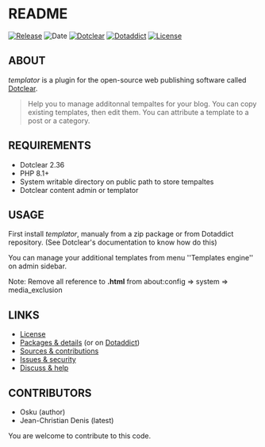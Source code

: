 # README

[![Release](https://img.shields.io/github/v/release/jcdenis/templator?color=lightblue)](https://github.com/JcDenis/templator/releases)
![Date](https://img.shields.io/github/release-date/jcdenis/templator?color=red)
[![Dotclear](https://img.shields.io/badge/dotclear-v2.36-137bbb.svg)](https://fr.dotclear.org/download)
[![Dotaddict](https://img.shields.io/badge/dotaddict-official-9ac123.svg)](https://plugins.dotaddict.org/dc2/details/templator)
[![License](https://img.shields.io/github/license/jcdenis/templator?color=white)](https://github.com/JcDenis/templator/blob/master/LICENSE)

## ABOUT

_templator_ is a plugin for the open-source web publishing software called [Dotclear](https://www.dotclear.org).

> Help you to manage additonnal tempaltes for your blog.
You can copy existing templates, then edit them.
You can attribute a template to a post or a category.

## REQUIREMENTS

* Dotclear 2.36
* PHP 8.1+
* System writable directory on public path to store tempaltes
* Dotclear content admin or templator 

## USAGE

First install _templator_, manualy from a zip package or from 
Dotaddict repository. (See Dotclear's documentation to know how do this)

You can manage your additional templates from menu 
''Templates engine'' on admin sidebar.

Note: Remove all reference to __.html__ from about:config => system => media_exclusion

## LINKS

* [License](https://github.com/JcDenis/templator/blob/master/LICENSE)
* [Packages & details](https://github.com/JcDenis/templator/releases) (or on [Dotaddict](https://plugins.dotaddict.org/dc2/details/templator))
* [Sources & contributions](https://github.com/JcDenis/templator)
* [Issues & security](https://github.com/JcDenis/templator/issues)
* [Discuss & help](http://forum.dotclear.net/viewtopic.php?id=42059)

## CONTRIBUTORS

* Osku (author)
* Jean-Christian Denis (latest)

You are welcome to contribute to this code.
